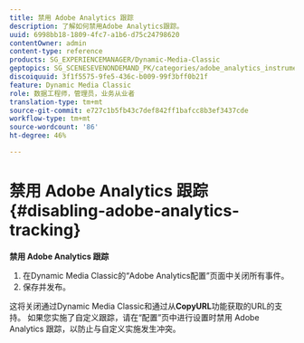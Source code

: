 ```yaml
---
title: 禁用 Adobe Analytics 跟踪
description: 了解如何禁用Adobe Analytics跟踪。
uuid: 6998bb18-1809-4fc7-a1b6-d75c24798620
contentOwner: admin
content-type: reference
products: SG_EXPERIENCEMANAGER/Dynamic-Media-Classic
geptopics: SG_SCENESEVENONDEMAND_PK/categories/adobe_analytics_instrumentation_kit
discoiquuid: 3f1f5575-9fe5-436c-b009-99f3bff0b21f
feature: Dynamic Media Classic
role: 数据工程师，管理员，业务从业者
translation-type: tm+mt
source-git-commit: e727c1b5fb43c7def842ff1bafcc8b3ef3437cde
workflow-type: tm+mt
source-wordcount: '86'
ht-degree: 46%

---
```



# 禁用 Adobe Analytics 跟踪{#disabling-adobe-analytics-tracking}

**禁用 Adobe Analytics 跟踪**

1. 在Dynamic Media Classic的“Adobe Analytics配置”页面中关闭所有事件。
1. 保存并发布。

这将关闭通过Dynamic Media Classic和通过从&#x200B;**CopyURL**&#x200B;功能获取的URL的支持。 如果您实施了自定义跟踪，请在“配置”页中进行设置时禁用 Adobe Analytics 跟踪，以防止与自定义实施发生冲突。

